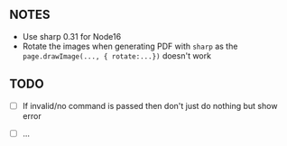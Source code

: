 
## NOTES

- Use sharp 0.31 for Node16
- Rotate the images when generating PDF with `sharp` as the `page.drawImage(..., { rotate:...})` doesn't work

## TODO

- [ ] If invalid/no command is passed then don't just do nothing but show error

- [ ] ...